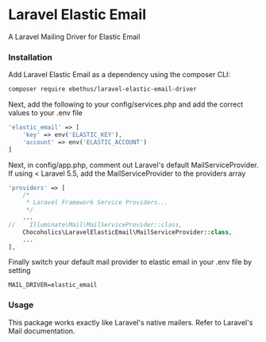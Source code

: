 # Laravel Elastic Email #

A Laravel Mailing Driver for Elastic Email

### Installation ###

Add Laravel Elastic Email as a dependency using the composer CLI:

```bash
composer require ebethus/laravel-elastic-email-driver
```

Next, add the following to your config/services.php and add the correct values to your .env file
```php
'elastic_email' => [
	'key' => env('ELASTIC_KEY'),
	'account' => env('ELASTIC_ACCOUNT')
]
```

Next, in config/app.php, comment out Laravel's default MailServiceProvider. If using < Laravel 5.5, add the MailServiceProvider to the providers array
```php
'providers' => [
    /*
     * Laravel Framework Service Providers...
     */
    ...
//    Illuminate\Mail\MailServiceProvider::class,
    Chocoholics\LaravelElasticEmail\MailServiceProvider::class,
    ...
],
```

Finally switch your default mail provider to elastic email in your .env file by setting 

```
MAIL_DRIVER=elastic_email
```

### Usage ###

This package works exactly like Laravel's native mailers. Refer to Laravel's Mail documentation.
